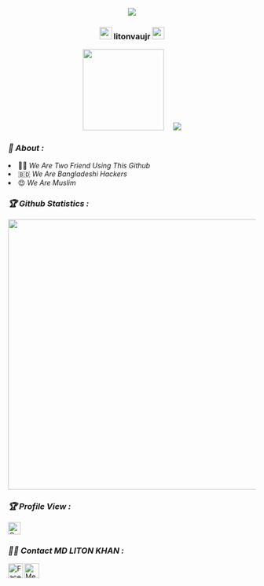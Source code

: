 <!-- Github README -->

<p align="center"><img src="https://img.shields.io/badge/MADE%20IN BANGLADESHI-SPAMMAR AND PROGRAMMER-green?colorA=%23ff0000&colorB=%23017e40&style=flat-square">
 
<h3 align="center">
  <img src="https://emoji.discord.st/emojis/768b108d-274f-4f44-a634-8477b16efce7.gif" width="25">
    litonvaujr
  <img src="https://emoji.discord.st/emojis/768b108d-274f-4f44-a634-8477b16efce7.gif" width="25">
</h3>

<p align="center"><a href="https://github.com/litonvaujr">
<img height="165" src="https://github-readme-stats.vercel.app/api?username=litonvaujr&show_icons=true&include_all_commits=true&theme=react&cache_seconds=3200&hide_border=true" /></a>
&nbsp;&nbsp;&nbsp;
<a href="https://github.com/litonvaujr"><img src="https://github-readme-stats.vercel.app/api/top-langs/?username=litonvaujr&layout=compact&theme=react&hide_border=true" />
</a></p>

<h3><b><i>👥 About :</i></b></h3>
<li> 👩‍💻 <i>We Are Two Friend Using This Github</i></li>
<li> 🇧🇩 <i>We Are Bangladeshi Hackers</i></li>
<li> 😍 <i>We Are Muslim</i></li>

<h3><b><i>🏆 Github Statistics :</i></b></h3>
<a href="https://github.com/litonvaujr"><img width=550 src="https://github-profile-trophy.vercel.app/?username=litonvaujr&theme=dracula&no-frame=true&title=Followers,Stars,Commit,Repository,Issues"/></a>

<h3><b><i>🏆 Profile View :</i></b></h3>
<a href="https://github.com/litonvaujr"><img height="25" title="Counter" src="https://komarev.com/ghpvc/?username=litonvaujr&color=blueviolet&style=flat-square"></a>


<h3><b><i>👩‍💻 Contact MD LITON KHAN :</i></b></h3>
<a href="https://www.facebook.com/litonvau001/"><img align="left" title="Facebook" alt="Facebook" width="30px" src="https://i.ibb.co/2FrDPV0/facebook.png"/></a>
<a href="https://www.facebook.com/litonvau001/"><img align="left" title="Messenger" alt="Messenger" width="30px" src="https://i.ibb.co/Cn8FHym/messenger.png" /></a>

